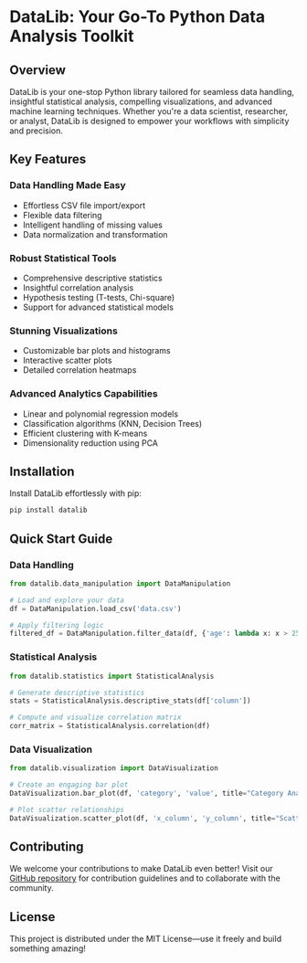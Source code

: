 # DataLib: Your Go-To Python Data Analysis Toolkit

## Overview

DataLib is your one-stop Python library tailored for seamless data handling, insightful statistical analysis, compelling visualizations, and advanced machine learning techniques. Whether you're a data scientist, researcher, or analyst, DataLib is designed to empower your workflows with simplicity and precision.

## Key Features

### Data Handling Made Easy
- Effortless CSV file import/export
- Flexible data filtering
- Intelligent handling of missing values
- Data normalization and transformation

### Robust Statistical Tools
- Comprehensive descriptive statistics
- Insightful correlation analysis
- Hypothesis testing (T-tests, Chi-square)
- Support for advanced statistical models

### Stunning Visualizations
- Customizable bar plots and histograms
- Interactive scatter plots
- Detailed correlation heatmaps

### Advanced Analytics Capabilities
- Linear and polynomial regression models
- Classification algorithms (KNN, Decision Trees)
- Efficient clustering with K-means
- Dimensionality reduction using PCA

## Installation

Install DataLib effortlessly with pip:

```bash
pip install datalib
```

## Quick Start Guide

### Data Handling
```python
from datalib.data_manipulation import DataManipulation

# Load and explore your data
df = DataManipulation.load_csv('data.csv')

# Apply filtering logic
filtered_df = DataManipulation.filter_data(df, {'age': lambda x: x > 25})
```

### Statistical Analysis
```python
from datalib.statistics import StatisticalAnalysis

# Generate descriptive statistics
stats = StatisticalAnalysis.descriptive_stats(df['column'])

# Compute and visualize correlation matrix
corr_matrix = StatisticalAnalysis.correlation(df)
```

### Data Visualization
```python
from datalib.visualization import DataVisualization

# Create an engaging bar plot
DataVisualization.bar_plot(df, 'category', 'value', title="Category Analysis")

# Plot scatter relationships
DataVisualization.scatter_plot(df, 'x_column', 'y_column', title="Scatter Plot")
```

## Contributing

We welcome your contributions to make DataLib even better! Visit our [GitHub repository](https://github.com/gharouelfatma/DataLib) for contribution guidelines and to collaborate with the community.

## License

This project is distributed under the MIT License—use it freely and build something amazing!